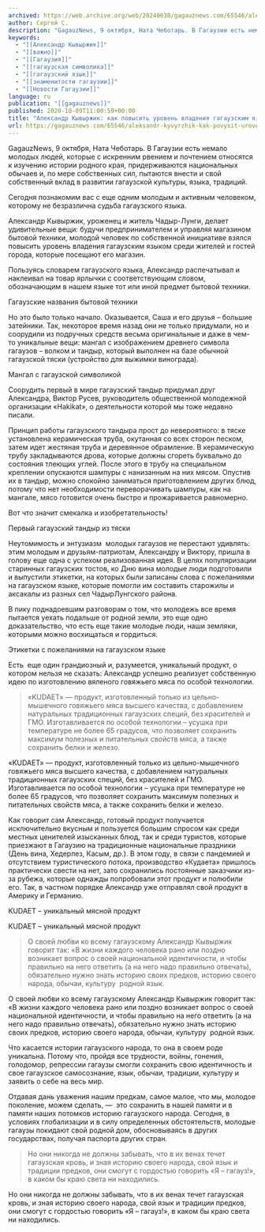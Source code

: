 ```yaml
---
archived: https://web.archive.org/web/20240630/gagauznews.com/65546/aleksandr-kyvyrzhik-kak-povysit-uroven-vladeniya-gagauzskim-yazykom.html
author: Сергей С.
description: "GagauzNews, 9 октября, Ната Чеботарь. В Гагаузии есть немало молодых людей, которые с искренним рвением и почтением относятся к изучению истории родного края, придерживаются национальных обычаев и, по мере собственных сил, пытаются внести и свой собственный вклад в развитии гагаузской культуры, языка, традиций. Сегодня познакомим вас с еще одним молодым и активным человеком, которому не безразлична судьба гагаузского языка. Александр Кывыржик, уроженец и житель Чадыр-Лунги, делает удивительные вещи: будучи предпринимателем и управляя магазином бытовой техники, молодой человек по собственной инициативе взялся повысить уровень владения гагаузским языком среди жителей и гостей города, которые посещают его магазин. Пользуясь словарем гагаузского языка, Александр […]"
keywords:
  - "[[Александр Кывыржик]]"
  - "[[важно]]"
  - "[[Гагаузия]]"
  - "[[гагаузская символика]]"
  - "[[гагаузский язык]]"
  - "[[знаменитости гагаузии]]"
  - "[[Новости Гагаузии]]"
language: ru
publication: "[[gagauznews]]"
published: 2020-10-09T11:00:59+00:00
title: "Александр Кывыржик: как повысить уровень владения гагаузским языком"
url: https://gagauznews.com/65546/aleksandr-kyvyrzhik-kak-povysit-uroven-vladeniya-gagauzskim-yazykom.html
---
```


GagauzNews, 9 октября, Ната Чеботарь. В Гагаузии есть немало молодых людей, которые с искренним рвением и почтением относятся к изучению истории родного края, придерживаются национальных обычаев и, по мере собственных сил, пытаются внести и свой собственный вклад в развитии гагаузской культуры, языка, традиций.

Сегодня познакомим вас с еще одним молодым и активным человеком, которому не безразлична судьба гагаузского языка.

Александр Кывыржик, уроженец и житель Чадыр-Лунги, делает удивительные вещи: будучи предпринимателем и управляя магазином бытовой техники, молодой человек по собственной инициативе взялся повысить уровень владения гагаузским языком среди жителей и гостей города, которые посещают его магазин.

Пользуясь словарем гагаузского языка, Александр распечатывал и наклеивал на товар ярлычки с соответствующим словом, обозначающим в нашем языке тот или иной предмет бытовой техники.

Гагаузские названия бытовой техники

Но это было только начало. Оказывается, Саша и его друзья – большие затейники. Так, некоторое время назад они не только придумали, но и соорудили из подручных средств весьма оригинальные и даже в чем-то уникальные вещи: мангал с изображением древнего символа гагаузов – волком и тандыр, который выполнен на базе обычной гагаузской тяски (устройство для выжимки винограда).

Мангал с гагаузской символикой

Соорудить первый в мире гагаузский тандыр придумал друг Александра, Виктор Русев, руководитель общественной молодежной организации «Hakikat», о деятельности которой мы тоже недавно писали.

Принцип работы гагаузского тандыра прост до невероятного: в тяске установлена керамическая труба, окутанная со всех сторон песком, затем идет жестяная труба и деревянное обрамление. В керамическую трубу закладываются дрова, которые должны сгореть буквально до состояния тлеющих углей. После этого в трубу на специальном креплении опускаются шампуры с нанизанным на них мясом. Опустив их в тандыр, можно спокойно заниматься приготовлением других блюд, потому что нет необходимости переворачивать шампуры, как на мангале, мясо готовится очень быстро и прожаривается равномерно.

Вот что значит смекалка и изобретательность!

Первый гагаузский тандыр из тяски

Неутомимость и энтузиазм  молодых гагаузов не перестают удивлять: этим молодым и друзьям-патриотам, Александру и Виктору, пришла в голову еще одна с успехом реализованная идея. В целях популяризации старинных гагаузских тостов, ко Дню вина молодые люди подготовили и выпустили этикетки, на которых были записаны слова с пожеланиями на гагаузском языке, которые помогли им составить старожилы и аксакалы из разных сел ЧадырЛунгского района.

В пику поднадоевшим разговорам о том, что молодежь все время пытается уехать подальше от родной земли, это еще одно доказательство, что есть еще такие молодые люди, наши земляки, которыми можно восхищаться и гордиться.

Этикетки с пожеланиями на гагаузском языке

Есть  еще один грандиозный и, разумеется, уникальный продукт, о котором нельзя не сказать: Александр успешно реализует собственную идею по изготовлению вяленого говяжьего мяса по особой технологии.

> «KUDAET» — продукт, изготовленный только из цельно-мышечного говяжьего мяса высшего качества, с добавлением натуральных традиционных гагаузских специй, без красителей и ГМО. Изготавливается по особой технологии – усушка при температуре не более 65 градусов, что позволяет сохранить максимум полезных и питательных свойств мяса, а также сохранить белки и железо.

«KUDAET» — продукт, изготовленный только из цельно-мышечного говяжьего мяса высшего качества, с добавлением натуральных традиционных гагаузских специй, без красителей и ГМО. Изготавливается по особой технологии – усушка при температуре не более 65 градусов, что позволяет сохранить максимум полезных и питательных свойств мяса, а также сохранить белки и железо.

Как говорит сам Александр, готовый продукт получается исключительно вкусным и пользуется большим спросом как среди местных ценителей изысканных блюд, так и среди туристов, которые приезжают в Гагаузию на традиционные национальные праздники (День вина, Хедерлез, Касым, др.). В этом году, в связи с пандемией и отсутствием туристического потока, производство «Кудаета» пришлось практически свести на нет, зато сохранились постоянные заказчики из-за рубежа, которые однажды попробовали этот продукт и полюбили его. Так, в частном порядке Александр уже отправлял свой продукт в Америку и Германию.

KUDAET – уникальный мясной продукт

KUDAET – уникальный мясной продукт

> О своей любви ко всему гагаузскому Александр Кывыржик говорит так: «В жизни каждого человека рано или поздно возникает вопрос о своей национальной идентичности, и чтобы правильно на него ответить (а на него надо правильно отвечать), обязательно нужно знать историю своих предков, историю своего народа, обычаи, культуру  родной язык.

О своей любви ко всему гагаузскому Александр Кывыржик говорит так: «В жизни каждого человека рано или поздно возникает вопрос о своей национальной идентичности, и чтобы правильно на него ответить (а на него надо правильно отвечать), обязательно нужно знать историю своих предков, историю своего народа, обычаи, культуру  родной язык.

Что касается истории гагаузского народа, то она в своем роде уникальна. Потому что, пройдя все трудности, войны, гонения, голодомор, репрессии гагаузы смогли сохранить свою идентичность и свое гагаузское самосознание, язык, обычаи, традиции, культуру и заявить о себе на весь мир.

Отдавая дань уважения нашим предкам, самое малое, что мы, молодое поколение, можем сделать, —  это сохранить в нашей памяти и в памяти наших потомков историю гагаузского народа. Сегодня, в условиях глобализации и в силу определенных обстоятельств, молодые гагаузы покидают свой родной дом, обосновываясь в других государствах, получая паспорта других стран.

> Но они никогда не должны забывать, что в их венах течет гагаузская кровь, и зная историю своего народа, свой язык и традиции предков, они смогут с гордостью говорить «Я – гагауз!», в каком бы краю света ни находились.

Но они никогда не должны забывать, что в их венах течет гагаузская кровь, и зная историю своего народа, свой язык и традиции предков, они смогут с гордостью говорить «Я – гагауз!», в каком бы краю света ни находились.